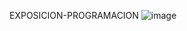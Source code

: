 EXPOSICION-PROGRAMACION
![image](https://github.com/user-attachments/assets/4aba008d-3bdc-429c-b3ad-3292bbe425fc)
